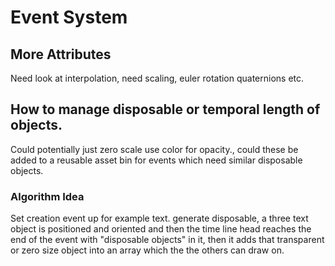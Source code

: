 # Event System
## More Attributes
Need look at interpolation, need scaling, euler rotation quaternions etc.
## How to manage disposable or temporal length of objects.
Could potentially just zero scale use color for opacity., could these be added
to a reusable asset bin for events which
need similar disposable objects.
### Algorithm Idea
Set creation event up for example text.
generate disposable, a three text object is positioned and oriented and then the time line head reaches the end of the event with "disposable objects" in it, then it adds that transparent or zero size object into an array which the the others can draw on.



